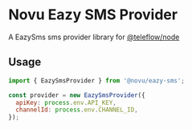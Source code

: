 # Novu Eazy SMS Provider

A EazySms sms provider library for [@teleflow/node](https://github.com/khulnasoft/teleflow)

## Usage

```javascript
import { EazySmsProvider } from '@novu/eazy-sms';

const provider = new EazySmsProvider({
  apiKey: process.env.API_KEY,
  channelId: process.env.CHANNEL_ID,
});
```
